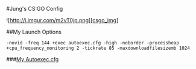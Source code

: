 #Jung's CS:GO Config

![http://i.imgur.com/m2vT0jp.png][csgo_img]

[csgo_img]:http://i.imgur.com/m2vT0jp.png

##My Launch Options
```
-novid -freq 144 +exec autoexec.cfg -high -noborder -processheap +cpu_frequency_monitoring 2 -tickrate 85 -maxdownloadfilesizemb 1024
```

###[My Autoexec.cfg](https://github.com/jung3o/Jung3o/tree/master/csgo/autoexec.cfg)
